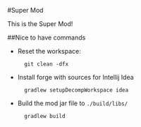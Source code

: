 #Super Mod

This is the Super Mod!

##Nice to have commands

- Reset the workspace:

        git clean -dfx

- Install forge with sources for Intellij Idea

        gradlew setupDecompWorkspace idea

- Build the mod jar file to `./build/libs/`

        gradlew build

